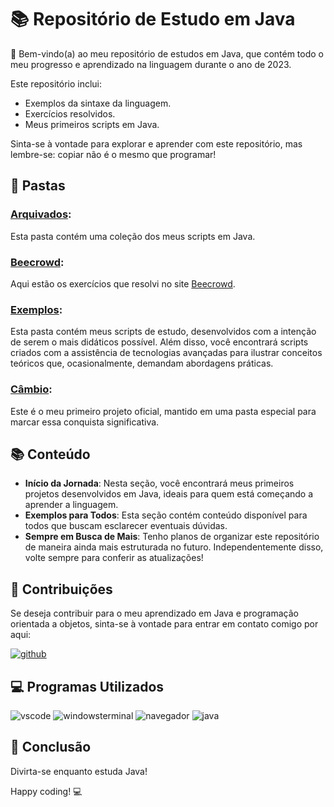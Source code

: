 # 📚 Repositório de Estudo em Java

👋 Bem-vindo(a) ao meu repositório de estudos em Java, que contém todo o meu progresso e aprendizado na linguagem durante o ano de 2023.

Este repositório inclui:
- Exemplos da sintaxe da linguagem.
- Exercícios resolvidos.
- Meus primeiros scripts em Java.

Sinta-se à vontade para explorar e aprender com este repositório, mas lembre-se: copiar não é o mesmo que programar!

## 📂 Pastas

### [**Arquivados**](https://github.com/DiegoOliv07/Java2023/tree/main/Arquivados):
Esta pasta contém uma coleção dos meus scripts em Java.

### [**Beecrowd**](https://github.com/DiegoOliv07/Java2023/tree/main/Beecrowd):
Aqui estão os exercícios que resolvi no site [Beecrowd](https://www.beecrowd.com.br/judge/pt/).

### [**Exemplos**](https://github.com/DiegoOliv07/Java2023/tree/main/Exemplos):
Esta pasta contém meus scripts de estudo, desenvolvidos com a intenção de serem o mais didáticos possível. Além disso, você encontrará scripts criados com a assistência de tecnologias avançadas para ilustrar conceitos teóricos que, ocasionalmente, demandam abordagens práticas.

### [**Câmbio**](https://github.com/DiegoOliv07/Java2023/tree/main/Câmbio):
Este é o meu primeiro projeto oficial, mantido em uma pasta especial para marcar essa conquista significativa.

## 📚 Conteúdo

- **Início da Jornada**: Nesta seção, você encontrará meus primeiros projetos desenvolvidos em Java, ideais para quem está começando a aprender a linguagem.
- **Exemplos para Todos**: Esta seção contém conteúdo disponível para todos que buscam esclarecer eventuais dúvidas.
- **Sempre em Busca de Mais**: Tenho planos de organizar este repositório de maneira ainda mais estruturada no futuro. Independentemente disso, volte sempre para conferir as atualizações!

## 🤝 Contribuições

Se deseja contribuir para o meu aprendizado em Java e programação orientada a objetos, sinta-se à vontade para entrar em contato comigo por aqui: 

[![github](https://img.shields.io/badge/GitHub-100000?style=for-the-badge&logo=github&logoColor=white)](https://github.com/DiegoOliv07)

## 💻 Programas Utilizados

![vscode](https://img.shields.io/badge/Visual_Studio_Code-0078D4?style=for-the-badge&logo=visual%20studio%20code&logoColor=white)
![windowsterminal](https://img.shields.io/badge/windows%20terminal-4D4D4D?style=for-the-badge&logo=windows%20terminal&logoColor=white)
![navegador](https://img.shields.io/badge/Microsoft_Edge-0078D7?style=for-the-badge&logo=Microsoft-edge&logoColor=white)
![java](https://img.shields.io/badge/Java-ED8B00?style=for-the-badge&logo=openjdk&logoColor=white)

## 🎉 Conclusão

Divirta-se enquanto estuda Java!

Happy coding! 💻